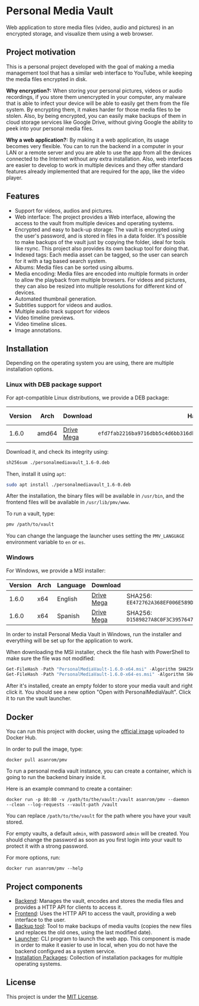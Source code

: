 # Personal Media Vault

Web application to store media files (video, audio and pictures) in an encrypted storage, and visualize them using a web browser.

## Project motivation

This is a personal project developed with the goal of making a media management tool that has a similar web interface to YouTube, while keeping the media files encrypted in disk.

**Why encryption?:** When storing your personal pictures, videos or audio recordings, if you store them unencrypted in your computer, any malware that is able to infect your device will be able to easily get them from the file system. By encrypting them, it makes harder for those media files to be stolen. Also, by being encrypted, you can easily make backups of them in cloud storage services like Google Drive, without giving Google the ability to peek into your personal media files.

**Why a web application?:** By making it a web application, its usage becomes very flexible. You can to run the backend in a computer in your LAN or a remote server and you are able to use the app from all the devices connected to the Internet without any extra installation. Also, web interfaces are easier to develop to work in multiple devices and they offer standard features already implemented that are required for the app, like the video player.

## Features

 - Support for videos, audios and pictures.
 - Web interface: The project provides a Web interface, allowing the access to the vault from multiple devices and operating systems.
 - Encrypted and easy to back-up storage: The vault is encrypted using the user's password, and is stored in files in a data folder. It's possible to make backups of the vault just by copying the folder, ideal for tools like rsync. This project also provides its own backup tool for doing that.
 - Indexed tags: Each media asset can be tagged, so the user can search for it with a tag based search system.
 - Albums: Media files can be sorted using albums.
 - Media encoding: Media files are encoded into multiple formats in order to allow the playback from multiple browsers. For videos and pictures, they can also be resized into multiple resolutions for different kind of devices.
 - Automated thumbnail generation.
 - Subtitles support for videos and audios.
 - Multiple audio track support for videos
 - Video timeline previews.
 - Video timeline slices.
 - Image annotations.

## Installation

Depending on the operating system you are using, there are multiple installation options.

### Linux with DEB package support

For apt-compatible Linux distributions, we provide a DEB package:

| Version | Arch | Download | Hash | Hash alg.  |
|---|---|---|---|---|
| 1.6.0 | amd64 | [Drive](https://drive.google.com/file/d/1EBRpHQFhCeqHbgXhDtVHmBFGtUtbvJXi/view?usp=sharing) <br /> [Mega](https://mega.nz/file/YaUVVRKI#yI5sXpptViVhE3XnUGacXpHgaj2rDsEwqe4alBf2aP8) | `efd7fab2216ba9716dbb5c4d6bb316db9f72778f941c657c1a1a88d27431c09b` | SHA256 |

Download it, and check its integrity using:

```sh
sh256sum ./personalmediavault_1.6-0.deb
```

Then, install it using `apt`:

```sh
sudo apt install ./personalmediavault_1.6-0.deb
```

After the installation, the binary files will be available in `/usr/bin`, and the frontend files will be available in `/usr/lib/pmv/www`.

To run a vault, type:

```sh
pmv /path/to/vault
```

You can change the language the launcher uses setting the `PMV_LANGUAGE` environment variable to `en` or `es`.

### Windows

For Windows, we provide a MSI installer:

| Version | Arch | Language | Download | Hash |
|---|---|---|---|---|
| 1.6.0 | x64 | English | [Drive](https://drive.google.com/file/d/1S9CUO4I0WUoBv4N9__dphoLDuvw1VHYx/view?usp=sharing) <br /> [Mega](https://mega.nz/file/UGkHlKpS#M5KrP39bk6QNJHj26wWM6fPFzoALbh-0EXangbaquF8) | SHA256: `EE472762A368EF006E589D3FD2DBB0085CA9CCDF02422DE4D9415D03414D8A25` |
| 1.6.0 | x64 | Spanish | [Drive](https://drive.google.com/file/d/1IV_GgUZpqhjF9V6SCepL7CpX7OcAIDvy/view?usp=sharing) <br /> [Mega](https://mega.nz/file/NLtC3A6A#V7N6q-WgqEEsEiwq10DnVRh-F7KnTbBE6HXNMztwvgs) | SHA256: `D1589827A8C0F3C39576471007B5F2E83F5DD023726C627FB500EAA75D6C627C` |

In order to install Personal Media Vault in Windows, run the installer  and everything will be set up for the application to work.

When downloading the MSI installer, check the file hash with PowerShell to make sure the file was not modified:

```ps1
Get-FileHash -Path "PersonalMediaVault-1.6.0-x64.msi" -Algorithm SHA256
Get-FileHash -Path "PersonalMediaVault-1.6.0-x64-es.msi" -Algorithm SHA256
```

After it's installed, create an empty folder to store your media vault and right click it. You should see a new option "Open with PersonalMediaVault". Click it to run the vault launcher.

## Docker

You can run this project with docker, using the [official image](https://hub.docker.com/r/asanrom/pmv) uploaded to Docker Hub.

In order to pull the image, type:

```
docker pull asanrom/pmv
```

To run a personal media vault instance, you can create a container, which is going to run the backend binary inside it.

Here is an example command to create a container:

```
docker run -p 80:80 -v /path/to/the/vault:/vault asanrom/pmv --daemon --clean --log-requests --vault-path /vault
```

You can replace `/path/to/the/vault` for the path where you have your vault stored.

For empty vaults, a default `admin`, with password `admin` will be created. You should change the password as soon as you first login into your vault to protect it with a strong password.

For more options, run:

```
docker run asanrom/pmv --help
```

## Project components

 - [Backend](./backend): Manages the vault, encodes and stores the media files and provides a HTTP API for clients to access it.
 - [Frontend](./frontend): Uses the HTTP API to access the vault, providing a web interface to the user.
 - [Backup tool](./backup-tool): Tool to make backups of media vaults (copies the new files and replaces the old ones, using the last modified date).
 - [Launcher](./launcher): CLI program to launch the web app. This component is made in order to make it easier to use in local, when you do not have the backend configured as a system service.
 - [Installation Packages](./packages): Collection of installation packages for multiple operating systems.

## License

This project is under the [MIT License](./LICENSE).
